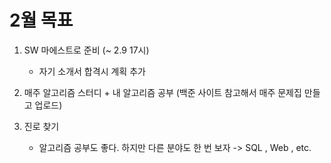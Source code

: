 # 2월 목표

1. SW 마에스트로 준비 (~ 2.9 17시)
    - 자기 소개서 합격시 계획 추가
    
2. 매주 알고리즘 스터디 + 내 알고리즘 공부 (백준 사이트 참고해서 매주 문제집 만들고 업로드)

3. 진로 찾기 
    - 알고리즘 공부도 좋다. 하지만 다른 분야도 한 번 보자
        -> SQL , Web , etc.